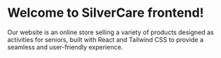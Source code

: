 # Welcome to SilverCare frontend!

Our website is an online store selling a variety of products designed as activities for seniors, built with React and Tailwind CSS to provide a seamless and user-friendly experience.
